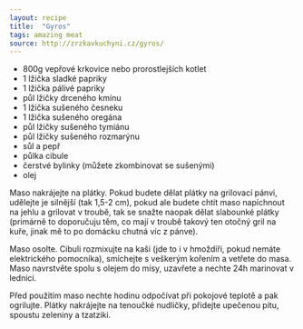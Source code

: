 ```yaml
---
layout: recipe
title:  "Gyros"
tags: amazing meat
source: http://zrzkavkuchyni.cz/gyros/
---
```

* 800g vepřové krkovice nebo prorostlejších kotlet
* 1 lžička sladké papriky
* 1 lžička pálivé papriky
* půl lžičky drceného kmínu
* 1 lžička sušeného česneku
* 1 lžička sušeného oregána
* půl lžičky sušeného tymiánu
* půl lžičky sušeného rozmarýnu
* sůl a pepř
* půlka cibule
* čerstvé bylinky (můžete zkombinovat se sušenými)
* olej

Maso nakrájejte na plátky. Pokud budete dělat plátky na grilovací pánvi, udělejte je silnější (tak 1,5-2 cm), pokud ale budete chtít maso napíchnout na jehlu a grilovat v troubě, tak se snažte naopak dělat slabounké plátky (primárně to doporučuju těm, co mají v troubě takový ten otočný gril na kuře, jinak mě to po domácku chutná víc z pánve).

Maso osolte. Cibuli rozmixujte na kaši (jde to i v hmoždíři, pokud nemáte elektrického pomocníka), smíchejte s veškerým kořením a vetřete do masa. Maso navrstvěte spolu s olejem do mísy, uzavřete a nechte 24h marinovat v lednici.

Před použitím maso nechte hodinu odpočívat při pokojové teplotě a pak ogrilujte. Plátky nakrájejte na tenoučké nudličky, přidejte upečenou pitu, spoustu zeleniny a tzatziki.
